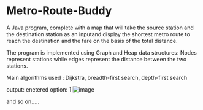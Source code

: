 # Metro-Route-Buddy

A Java program, complete with a map that will take the source station and the destination station as an inputand display the shortest metro route to reach the destination and the fare on the basis of the total distance.

The program is implemented using Graph and Heap data structures: Nodes represent stations while edges represent the distance between the two stations.

Main algorithms used : Dijkstra, breadth-first search, depth-first search

output: 
enetered option: 1
![image](https://user-images.githubusercontent.com/83425697/183745608-93772ee7-18eb-43a9-980d-55b81e67a893.png)

and so on.....
